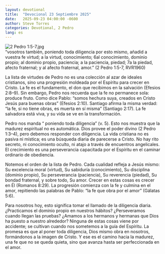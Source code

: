 ```yaml
---
layout: devotional
title:  "Devocional 23 Septiembre 2025"
date:   2025-09-23 04:00:00 -0600
author: Steve Torres
categories: Devotional, 2 Pedro
lang: es
---
```

<img src="https://sitemedia.esteeb.com/file/esteebcomsitemedia/devotional_images/2+Peter/ES-2Pe-1_5-7.jpg?raw=true" alt="2 Pedro 1:5-7.jpg" style="max-width: 100%; height: auto;">

<div class="scripture">
   “vosotros también, poniendo toda diligencia por esto mismo, añadid a vuestra fe virtud; a la virtud, conocimiento; 6al conocimiento, dominio propio; al dominio propio, paciencia; a la paciencia, piedad; 7a la piedad, afecto fraternal; y al afecto fraternal, amor.” (2 Pedro 1:5-7, RVR1960)
</div>

La lista de virtudes de Pedro no es una colección al azar de ideales cristianos, sino una progresión moldeada por el Espíritu para crecer en Cristo. La fe es el fundamento, el don que recibimos en la salvación (Efesios 2:8–9). Sin embargo, Pedro nos recuerda que la fe no permanece sola: produce fruto. Como dice Pablo: “somos hechura suya, creados en Cristo Jesús para buenas obras” (Efesios 2:10). Santiago afirma la misma verdad: “la fe, si no tiene obras, es muerta en sí misma” (Santiago 2:17). La fe salvadora está viva, y su vida se ve en la transformación.

Pedro nos manda “ poniendo toda diligencia” (v. 5). Esto nos muestra que la madurez espiritual no es automática. Dios provee el poder divino (2 Pedro 1:3–4), pero debemos responder con diligencia. La vida cristiana no es pasiva ni mística; es una búsqueda diaria de parecerse a Cristo. No hay rito secreto, ni conocimiento oculto, ni atajo a través de encuentros angelicales. El crecimiento es una perseverancia capacitada por el Espíritu en el caminar ordinario de obediencia.

Notemos el orden de la lista de Pedro. Cada cualidad refleja a Jesús mismo: Su excelencia moral (virtud), Su sabiduría (conocimiento), Su disciplina (dominio propio), Su perseverancia (paciencia), Su reverencia (piedad), Su bondad fraternal, y sobre todo, Su amor. Crecer en estas cosas es crecer en Él (Romanos 8:29). La progresión comienza con la fe y culmina en el amor, repitiendo las palabras de Pablo: “la fe que obra por el amor” (Gálatas 5:6).

Para nosotros hoy, esto significa tomar el llamado de la diligencia diaria. ¿Practicamos el dominio propio en nuestros hábitos? ¿Perseveramos cuando llegan las pruebas? ¿Amamos a los hermanos y hermanas que Dios ha puesto a nuestro alrededor? Ninguna de estas cosas viene por accidente; se cultivan cuando nos sometemos a la guía del Espíritu. La promesa es que al poner toda diligencia, Dios mismo obra en nosotros, formándonos a la imagen de Cristo. Y ese es el camino hacia la madurez, una fe que no se queda quieta, sino que avanza hasta ser perfeccionada en el amor.
